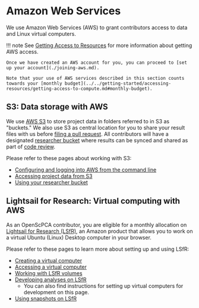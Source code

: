 # Amazon Web Services

We use Amazon Web Services (AWS) to grant contributors access to data and Linux virtual computers.

!!! note
    See [Getting Access to Resources](../../getting-started/accessing-resources/index.md) for more information about getting AWS access.

    Once we have created an AWS account for you, you can proceed to [set up your account](./joining-aws.md).

    Note that your use of AWS services described in this section counts towards your [monthly budget](../../getting-started/accessing-resources/getting-access-to-compute.md#monthly-budget).

## S3: Data storage with AWS

We use [AWS S3](https://aws.amazon.com/s3/) to store project data in folders referred to in S3 as "buckets."
We also use S3 as central location for you to share your result files with us before [filing a pull request](../../contributing-to-analyses/creating-pull-requests/index.md).
All contributors will have a designated [researcher bucket](working-with-s3-buckets.md) where results can be synced and shared as part of [code review](../../contributing-to-analyses/pr-review-and-merge/index.md).

Please refer to these pages about working with S3:

- [Configuring and logging into AWS from the command line](../../technical-setup/environment-setup/configure-aws-cli.md)
- [Accessing project data from S3](../../getting-started/accessing-resources/getting-access-to-data.md#accessing-data-on-s3)
- [Using your researcher bucket](working-with-s3-buckets.md)

## Lightsail for Research: Virtual computing with AWS

As an OpenScPCA contributor, you are eligible for a monthly allocation on [Lightsail for Research (LSfR)](https://aws.amazon.com/lightsail/research/), an Amazon product that allows you to work on a virtual Ubuntu (Linux) Desktop computer in your browser.

Please refer to these pages to learn more about setting up and using LSfR:

- [Creating a virtual computer](./creating-vcs.md)
- [Accessing a virtual computer](./accessing-vcs.md)
- [Working with LSfR volumes](./working-with-volumes.md)
- [Developing analyses on LSfR](./starting-development-on-lsfr.md)
  - You can also find instructions for setting up virtual computers for development on this page.
- [Using snapshots on LSfR](./working-with-snapshots.md)
